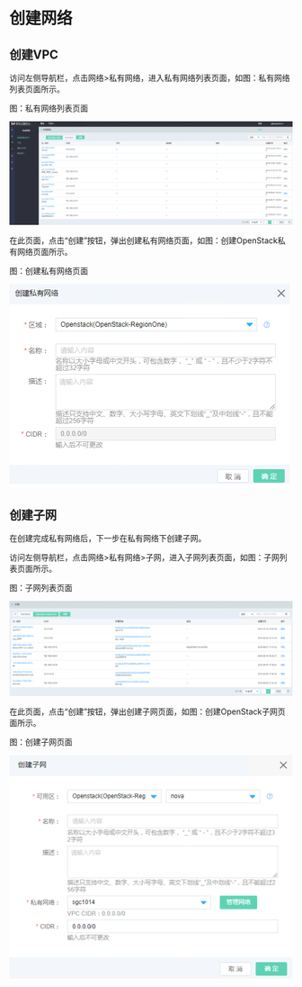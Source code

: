 # 创建网络

## 创建VPC

访问左侧导航栏，点击网络>私有网络，进入私有网络列表页面，如图：私有网络列表页面所示。

图：私有网络列表页面

![vpc-1](../../../../image/JD-Cloud-Mesh/vpc-1.png)

在此页面，点击“创建”按钮，弹出创建私有网络页面，如图：创建OpenStack私有网络页面所示。

图：创建私有网络页面

![vpc-2](../../../../image/JD-Cloud-Mesh/vpc-2.png)

## 创建子网

在创建完成私有网络后，下一步在私有网络下创建子网。

访问左侧导航栏，点击网络>私有网络>子网，进入子网列表页面，如图：子网列表页面所示。

图：子网列表页面

![subnet-1](../../../../image/JD-Cloud-Mesh/subnet-1.png)

在此页面，点击“创建”按钮，弹出创建子网页面，如图：创建OpenStack子网页面所示。

图：创建子网页面

![subnet-2](../../../../image/JD-Cloud-Mesh/subnet-2.png)



